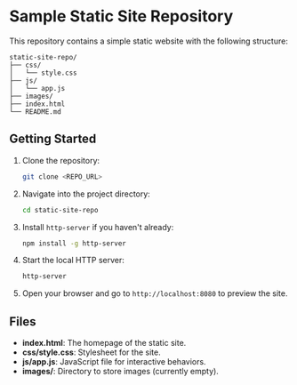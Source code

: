 # Sample Static Site Repository

This repository contains a simple static website with the following structure:

```
static-site-repo/
├── css/
│   └── style.css
├── js/
│   └── app.js
├── images/
├── index.html
└── README.md
```

## Getting Started

1. Clone the repository:
   ```bash
   git clone <REPO_URL>
   ```
2. Navigate into the project directory:
   ```bash
   cd static-site-repo
   ```
3. Install `http-server` if you haven't already:
   ```bash
   npm install -g http-server
   ```
4. Start the local HTTP server:
   ```bash
   http-server
   ```
5. Open your browser and go to `http://localhost:8080` to preview the site.

## Files

- **index.html**: The homepage of the static site.
- **css/style.css**: Stylesheet for the site.
- **js/app.js**: JavaScript file for interactive behaviors.
- **images/**: Directory to store images (currently empty).
